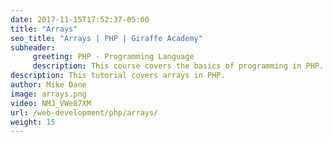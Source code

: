 ```yaml
---
date: 2017-11-15T17:52:37-05:00
title: "Arrays"
seo_title: "Arrays | PHP | Giraffe Academy"
subheader:
     greeting: PHP - Programming Language
     description: This course covers the basics of programming in PHP. Work your way through the videos and we'll teach you everything you need to know to start your programming journey!
description: This tutorial covers arrays in PHP.
author: Mike Dane
image: arrays.png
video: NMJ_VWe87XM
url: /web-development/php/arrays/
weight: 15
---
```

